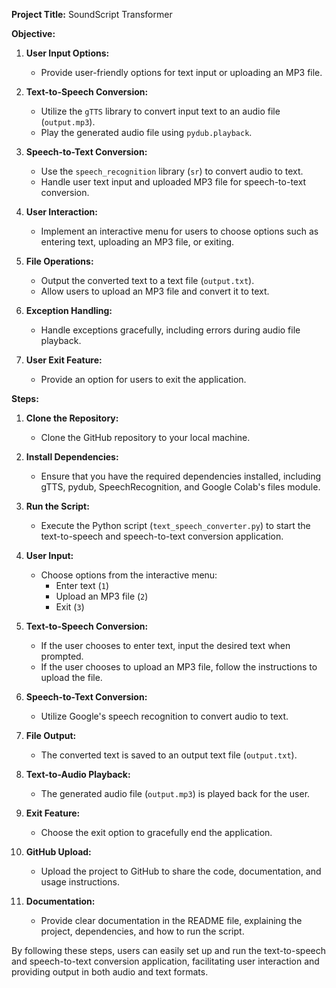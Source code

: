 **Project Title:** SoundScript Transformer 

**Objective:**
1. **User Input Options:**
   - Provide user-friendly options for text input or uploading an MP3 file.

2. **Text-to-Speech Conversion:**
   - Utilize the `gTTS` library to convert input text to an audio file (`output.mp3`).
   - Play the generated audio file using `pydub.playback`.

3. **Speech-to-Text Conversion:**
   - Use the `speech_recognition` library (`sr`) to convert audio to text.
   - Handle user text input and uploaded MP3 file for speech-to-text conversion.

4. **User Interaction:**
   - Implement an interactive menu for users to choose options such as entering text, uploading an MP3 file, or exiting.

5. **File Operations:**
   - Output the converted text to a text file (`output.txt`).
   - Allow users to upload an MP3 file and convert it to text.

6. **Exception Handling:**
   - Handle exceptions gracefully, including errors during audio file playback.

7. **User Exit Feature:**
   - Provide an option for users to exit the application.

**Steps:**
1. **Clone the Repository:**
   - Clone the GitHub repository to your local machine.

2. **Install Dependencies:**
   - Ensure that you have the required dependencies installed, including gTTS, pydub, SpeechRecognition, and Google Colab's files module.

3. **Run the Script:**
   - Execute the Python script (`text_speech_converter.py`) to start the text-to-speech and speech-to-text conversion application.

4. **User Input:**
   - Choose options from the interactive menu:
     - Enter text (`1`)
     - Upload an MP3 file (`2`)
     - Exit (`3`)

5. **Text-to-Speech Conversion:**
   - If the user chooses to enter text, input the desired text when prompted.
   - If the user chooses to upload an MP3 file, follow the instructions to upload the file.

6. **Speech-to-Text Conversion:**
   - Utilize Google's speech recognition to convert audio to text.

7. **File Output:**
   - The converted text is saved to an output text file (`output.txt`).

8. **Text-to-Audio Playback:**
   - The generated audio file (`output.mp3`) is played back for the user.

9. **Exit Feature:**
   - Choose the exit option to gracefully end the application.

10. **GitHub Upload:**
    - Upload the project to GitHub to share the code, documentation, and usage instructions.

11. **Documentation:**
    - Provide clear documentation in the README file, explaining the project, dependencies, and how to run the script.

By following these steps, users can easily set up and run the text-to-speech and speech-to-text conversion application, facilitating user interaction and providing output in both audio and text formats.
